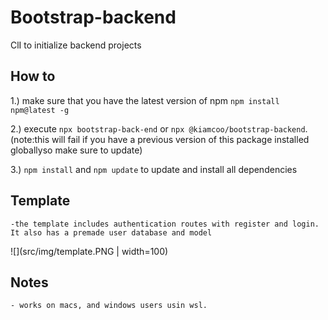 # Bootstrap-backend
ClI to initialize backend projects

## How to
 1.) make sure that you have the latest version of npm `npm install npm@latest -g`

 2.) execute `npx bootstrap-back-end` or `npx @kiamcoo/bootstrap-backend`.
    (note:this will fail if you have a previous version of this package installed globallyso make sure to update)

 3.) `npm install` and `npm update` to update and install all dependencies

## Template

    -the template includes authentication routes with register and login. It also has a premade user database and model
![](src/img/template.PNG | width=100)

## Notes
    
    - works on macs, and windows users usin wsl. 
